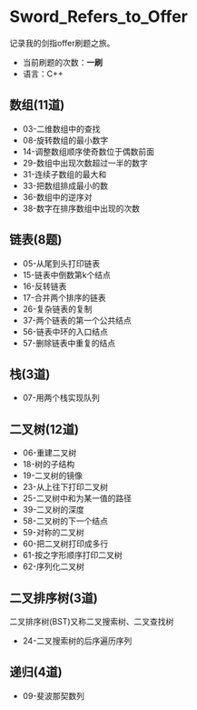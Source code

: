 # Sword_Refers_to_Offer

记录我的剑指offer刷题之旅。

- 当前刷题的次数：**一刷**
- 语言：C++





## 数组(11道)

- 03-二维数组中的查找
- 08-旋转数组的最小数字
- 14-调整数组顺序使奇数位于偶数前面
- 29-数组中出现次数超过一半的数字
- 31-连续子数组的最大和
- 33-把数组排成最小的数
- 36-数组中的逆序对
- 38-数字在排序数组中出现的次数



## 链表(8题)

- 05-从尾到头打印链表
- 15-链表中倒数第k个结点
- 16-反转链表
- 17-合并两个排序的链表
- 26-复杂链表的复制
- 37-两个链表的第一个公共结点
- 56-链表中环的入口结点
- 57-删除链表中重复的结点



## 栈(3道)

- 07-用两个栈实现队列



## 二叉树(12道)

- 06-重建二叉树
- 18-树的子结构
- 19-二叉树的镜像
- 23-从上往下打印二叉树
- 25-二叉树中和为某一值的路径
- 39-二叉树的深度
- 58-二叉树的下一个结点
- 59-对称的二叉树
- 60-把二叉树打印成多行
- 61-按之字形顺序打印二叉树
- 62-序列化二叉树



## 二叉排序树(3道)

二叉排序树(BST)又称二叉搜索树、二叉查找树

- 24-二叉搜索树的后序遍历序列



## 递归(4道)

- 09-斐波那契数列